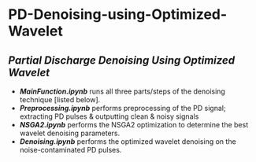 # PD-Denoising-using-Optimized-Wavelet
## *Partial Discharge Denoising Using Optimized Wavelet*

- ***MainFunction.ipynb*** runs all three parts/steps of the denoising technique [listed below].
- ***Preprocessing.ipynb*** performs preprocessing of the PD signal; extracting PD pulses & outputting clean & noisy signals
- ***NSGA2.ipynb*** performs the NSGA2 optimization to determine the best wavelet denoising parameters.
- ***Denoising.ipynb*** performs the optimized wavelet denoising on the noise-contaminated PD pulses.
